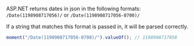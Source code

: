 ASP.NET returns dates in json in the following formats: `/Date(1198908717056)/` or `/Date(1198908717056-0700)/`

If a string that matches this format is passed in, it will be parsed correctly.

```javascript
moment("/Date(1198908717056-0700)/").valueOf(); // 1198908717056
```
